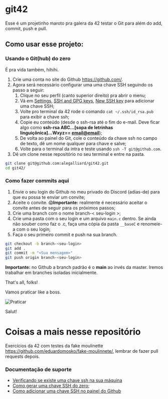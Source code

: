 # git42

Esse é um projetinho maroto pra galera da 42 testar o Git para além do add, commit, push e pull.

## Como usar esse projeto:

### Usando o Git(hub) do zero

É pra vida também, hihihi.

1. Crie uma conta no site do Github https://github.com/.
1. Agora será necessário configurar uma uma chave SSH seguindo os passo a seguir:
	1. Clique no seu perfil (canto superior direito) pra abrir o menu;
	1. Vá em [Settings](https://github.com/settings/profile), [SSH and GPG keys](https://github.com/settings/keys), [New SSH key](https://github.com/settings/keys) para adicionar uma chave SSH;
	1. Volte pro terminal da 42 rode o comando `cat ~/.ssh/id_rsa.pub` para exibir a chave ssh;
	1. Copie eu conteúdo (desde o ssh-rsa até o fim do e-mail. Deve ficar algo como __ssh-rsa ABC...[sopa de letrinhas linguiçônica]...Wxyz== <email@email>__);
	1. De volta ao painel do Git, cole o conteúdo da chave ssh no campo de texto, dê um nome qualquer para chave e salve;
	1. Volte para o terminal da intra e teste usando `ssh -T git@github.com`.
1. Dê um clone nesse repositório no seu terminal e entre na pasta.

```sh
git clone git@github.com:alegalliard/git42.git
cd git42/
```


### Como fazer commits aqui

1. Envie o seu login do Github no meu privado do Discord (adias-de) para que eu possa te enviar um convite;
1. Aceite o convite. 😱**Importante:** realmente é necessário aceitar o convite antes de seguir para os próximos passos;
1. Crie uma branch com o nome branch-< seu-login >;
1. Crie uma pasta com o seu login e um arquivo `main.c` dentro. Se ainda não souber como faz o .c, faça uma cópia da pasta `__baseC` e renomeie-a com o seu login;
1. Faça o seu primeiro commit e push na sua branch.

```sh
git checkout -b branch-<seu-login>
git add .
git commit -m "<Sua mensagem>"
git push origin branch-<seu-login>
```

**Importante:** no Github a branch padrão é o **main** ao invés da master. Iremos trabalhar em branches isoladas inicialmente.

That's all, folks!

Vamos praticar like a boss.

![Praticar](https://i.giphy.com/media/dZfYddDBa5hDO/giphy-downsized-large.gif "Bollywood Norris.")


Salut!


# Coisas a mais nesse repositório

Exercícios da 42 com testes da fake moulinette
https://github.com/eduardomosko/fake-moulinnete/, lembrar de fazer pull requests depois.

### Documentação de suporte

* [Verificando se existe uma chave ssh na sua máquina](https://docs.github.com/en/github/authenticating-to-github/connecting-to-github-with-ssh/checking-for-existing-ssh-keys) 
* [Como gerar uma chave SSH do zero](https://docs.github.com/en/github/authenticating-to-github/connecting-to-github-with-ssh/generating-a-new-ssh-key-and-adding-it-to-the-ssh-agent);
* [Como adicionar uma chave SSH no painel do Github](https://docs.github.com/en/github/authenticating-to-github/connecting-to-github-with-ssh/adding-a-new-ssh-key-to-your-github-account)
